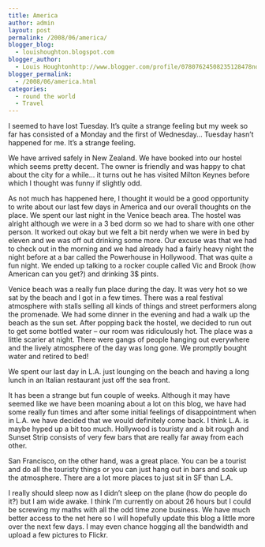 ```yaml
---
title: America
author: admin
layout: post
permalink: /2008/06/america/
blogger_blog:
  - louishoughton.blogspot.com
blogger_author:
  - Louis Houghtonhttp://www.blogger.com/profile/07807624508235128478noreply@blogger.com
blogger_permalink:
  - /2008/06/america.html
categories:
  - round the world
  - Travel
---
```

I seemed to have lost Tuesday. It&#8217;s quite a strange feeling but my week so far has consisted of a Monday and the first of Wednesday&#8230; Tuesday hasn&#8217;t happened for me. It&#8217;s a strange feeling.

We have arrived safely in New Zealand. We have booked into our hostel which seems pretty decent. The owner is friendly and was happy to chat about the city for a while&#8230; it turns out he has visited Milton Keynes before which I thought was funny if slightly odd.

As not much has happened here, I thought it would be a good opportunity to write about our last few days in America and our overall thoughts on the place. We spent our last night in the Venice beach area. The hostel was alright although we were in a 3 bed dorm so we had to share with one other person. It worked out okay but we felt a bit nerdy when we were in bed by eleven and we was off out drinking some more. Our excuse was that we had to check out in the morning and we had already had a fairly heavy night the night before at a bar called the Powerhouse in Hollywood. That was quite a fun night. We ended up talking to a rocker couple called Vic and Brook (how American can you get?) and drinking 3$ pints.

Venice beach was a really fun place during the day. It was very hot so we sat by the beach and I got in a few times. There was a real festival atmosphere with stalls selling all kinds of things and street performers along the promenade. We had some dinner in the evening and had a walk up the beach as the sun set. After popping back the hostel, we decided to run out to get some bottled water &#8211; our room was ridiculously hot. The place was a little scarier at night. There were gangs of people hanging out everywhere and the lively atmosphere of the day was long gone. We promptly bought water and retired to bed!

We spent our last day in L.A. just lounging on the beach and having a long lunch in an Italian restaurant just off the sea front.

It has been a strange but fun couple of weeks. Although it may have seemed like we have been moaning about a lot on this blog, we have had some really fun times and after some initial feelings of disappointment when in L.A. we have decided that we would definitely come back. I think L.A. is maybe hyped up a bit too much. Hollywood is touristy and a bit rough and Sunset Strip consists of very few bars that are really far away from each other.

San Francisco, on the other hand, was a great place. You can be a tourist and do all the touristy things or you can just hang out in bars and soak up the atmosphere. There are a lot more places to just sit in SF than L.A.

I really should sleep now as I didn&#8217;t sleep on the plane (how do people do it?) but I am wide awake. I think I&#8217;m currently on about 26 hours but I could be screwing my maths with all the odd time zone business. We have much better access to the net here so I will hopefully update this blog a little more over the next few days. I may even chance hogging all the bandwidth and upload a few pictures to Flickr.